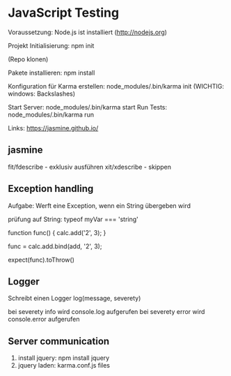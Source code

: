 # JavaScript Testing

Voraussetzung: Node.js ist installiert (http://nodejs.org)

Projekt Initialisierung: npm init

(Repo klonen)

Pakete installieren: npm install

Konfiguration für Karma erstellen: node_modules/.bin/karma init
(WICHTIG: windows: Backslashes)

Start Server: node_modules/.bin/karma start
Run Tests: node_modules/.bin/karma run


Links:
https://jasmine.github.io/

## jasmine

fit/fdescribe - exklusiv ausführen
xit/xdescribe - skippen

## Exception handling

Aufgabe: Werft eine Exception, wenn ein String übergeben wird

prüfung auf String: typeof myVar === 'string'

function func() {
  calc.add('2', 3);
}

func = calc.add.bind(add, '2', 3);

expect(func).toThrow()


## Logger
Schreibt einen Logger 
log(message, severety)

bei severety info wird console.log aufgerufen
bei severety error wird console.error 
aufgerufen


## Server communication

1. install jquery: npm install jquery
2. jquery laden: karma.conf.js files